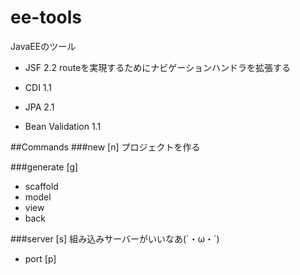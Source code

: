 # ee-tools
JavaEEのツール

- JSF 2.2
routeを実現するためにナビゲーションハンドラを拡張する

- CDI 1.1 
- JPA 2.1
- Bean Validation 1.1



##Commands
###new [n]
プロジェクトを作る

###generate [g]
 - scaffold
 - model
 - view
 - back

###server [s]
組み込みサーバーがいいなあ(´・ω・`)

 - port [p]

